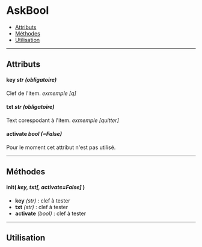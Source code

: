 # AskBool

 * [Attributs](#attributs)
 * [Méthodes](#methodes)
 * [Utilisation](#utilisation)

---

## Attributs 

#### key *str (obligatoire)*

Clef de l'item. *exmemple [q]*

#### txt *str (obligatoire)*

Text corespodant à l'item. *exmemple [quitter]*

#### activate *bool (=False)*

Pour le moment cet attribut n'est pas utilisé.

<a name="methodes"> </a>

---

## Méthodes 

#### init( *key, txt[, activate=False]* )

 * **key** *(str)* : clef à tester
 * **txt** *(str)* : clef à tester
 * **activate** *(bool)* : clef à tester


<a name="utilisation"> </a>

---

## Utilisation 